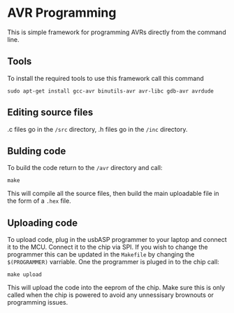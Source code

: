 # AVR Programming
This is simple framework for programming AVRs directly from the command line.

## Tools
To install the required tools to use this framework call this command
```
sudo apt-get install gcc-avr binutils-avr avr-libc gdb-avr avrdude
```

## Editing source files
.c files go in the `/src` directory, .h files go in the `/inc` directory. 

## Bulding code
To build the code return to the `/avr` directory and call:
```
make
```
This will compile all the source files, then build the main uploadable file in the form of a `.hex` file. 

## Uploading code
To upload code, plug in the usbASP programmer to your laptop and connect it to the MCU. Connect it to the chip via SPI. If you wish to change the programmer this can be updated in the `Makefile` by changing the `$(PROGRAMMER)` varriable. One the programmer is pluged in to the chip call:
```
make upload
```
This will upload the code into the eeprom of the chip. Make sure this is only called when the chip is powered to avoid any unnessisary brownouts or programming issues. 
